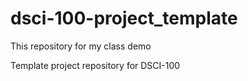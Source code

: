 # dsci-100-project_template

This repository for my class demo

Template project repository for DSCI-100
